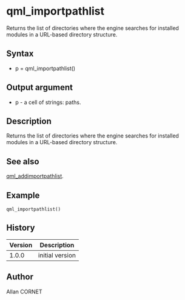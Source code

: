 

# qml_importpathlist

Returns the list of directories where the engine searches for installed modules in a URL-based directory structure.

## Syntax

- p = qml_importpathlist()

## Output argument

 - p - a cell of strings: paths.

## Description


  <p>Returns the list of directories where the engine searches for installed modules in a URL-based directory structure.</p>


## See also

[qml_addimportpathlist](qml_addimportpathlist.html).
## Example

```Nelson
qml_importpathlist()
```

## History

|Version|Description|
|------|------|
|1.0.0|initial version|


## Author

Allan CORNET



